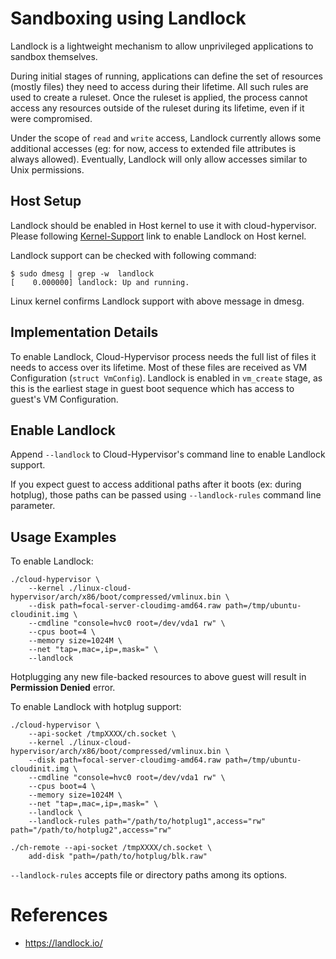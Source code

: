 # Sandboxing using Landlock

Landlock is a lightweight mechanism to allow unprivileged applications to
sandbox themselves.

During initial stages of running, applications can define the set of resources
(mostly files) they need to access during their lifetime. All such rules are
used to create a ruleset. Once the ruleset is applied, the process cannot access
any resources outside of the ruleset during its lifetime, even if it were
compromised.

Under the scope of `read` and `write` access, Landlock currently allows some
additional accesses (eg: for now, access to extended file attributes is always
allowed). Eventually, Landlock will only allow accesses similar to Unix
permissions.

## Host Setup

Landlock should be enabled in Host kernel to use it with cloud-hypervisor.
Please following [Kernel-Support](https://docs.kernel.org/userspace-api/landlock.html#kernel-support) link to enable Landlock on Host kernel.


Landlock support can be checked with following command:
```
$ sudo dmesg | grep -w  landlock
[    0.000000] landlock: Up and running.
```
Linux kernel confirms Landlock support with above message in dmesg.

## Implementation Details

To enable Landlock, Cloud-Hypervisor process needs the full list of files it
needs to access over its lifetime. Most of these files are received as VM
Configuration (`struct VmConfig`). Landlock is enabled in `vm_create` stage, as
this is the earliest stage in guest boot sequence which has access to guest's
VM Configuration.

## Enable Landlock

Append `--landlock` to Cloud-Hypervisor's command line to enable Landlock
support.

If you expect guest to access additional paths after it boots
(ex: during hotplug), those paths can be passed using `--landlock-rules` command
line parameter.

## Usage Examples

To enable Landlock:

```
./cloud-hypervisor \
	--kernel ./linux-cloud-hypervisor/arch/x86/boot/compressed/vmlinux.bin \
	--disk path=focal-server-cloudimg-amd64.raw path=/tmp/ubuntu-cloudinit.img \
	--cmdline "console=hvc0 root=/dev/vda1 rw" \
	--cpus boot=4 \
	--memory size=1024M \
	--net "tap=,mac=,ip=,mask=" \
	--landlock
```
Hotplugging any new file-backed resources to above guest will result in
**Permission Denied** error.

To enable Landlock with hotplug support:

```
./cloud-hypervisor \
	--api-socket /tmpXXXX/ch.socket \
	--kernel ./linux-cloud-hypervisor/arch/x86/boot/compressed/vmlinux.bin \
	--disk path=focal-server-cloudimg-amd64.raw path=/tmp/ubuntu-cloudinit.img \
	--cmdline "console=hvc0 root=/dev/vda1 rw" \
	--cpus boot=4 \
	--memory size=1024M \
	--net "tap=,mac=,ip=,mask=" \
	--landlock \
	--landlock-rules path="/path/to/hotplug1",access="rw" path="/path/to/hotplug2",access="rw"

./ch-remote --api-socket /tmpXXXX/ch.socket \
	add-disk "path=/path/to/hotplug/blk.raw"
```

`--landlock-rules` accepts file or directory paths among its options.

# References

* https://landlock.io/
